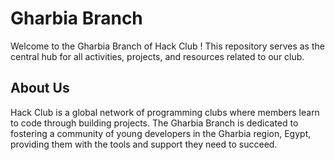 # Gharbia Branch

Welcome to the Gharbia Branch of Hack Club ! This repository serves as the central hub for all activities, projects, and resources related to our club.

## About Us

Hack Club is a global network of programming clubs where members learn to code through building projects. The Gharbia Branch is dedicated to fostering a community of young developers in the Gharbia region, Egypt,  providing them with the tools and support they need to succeed.

